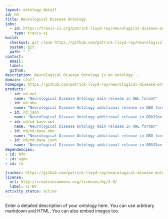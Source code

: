 ```yaml
---
layout: ontology_detail
id: nd
title: Neurological Disease Ontology
jobs:
  - id: https://travis-ci.org/patrick-lloyd-ray/neurological-disease-ontology
    type: travis-ci
build:
  checkout: git clone https://github.com/patrick-lloyd-ray/neurological-disease-ontology.git
  system: git
  path: "."
contact:
  email: 
  label: 
  github: 
description: Neurological Disease Ontology is an ontology...
domain: stuff
homepage: https://github.com/patrick-lloyd-ray/neurological-disease-ontology
products:
  - id: nd.owl
    name: "Neurological Disease Ontology main release in OWL format"
  - id: nd.obo
    name: "Neurological Disease Ontology additional release in OBO format"
  - id: nd.json
    name: "Neurological Disease Ontology additional release in OBOJSon format"
  - id: nd/nd-base.owl
    name: "Neurological Disease Ontology main release in OWL format"
  - id: nd/nd-base.obo
    name: "Neurological Disease Ontology additional release in OBO format"
  - id: nd/nd-base.json
    name: "Neurological Disease Ontology additional release in OBOJSon format"
dependencies:
- id: bfo
- id: ogms
- id: ro

tracker: https://github.com/patrick-lloyd-ray/neurological-disease-ontology/issues
license:
  url: http://creativecommons.org/licenses/by/3.0/
  label: CC-BY
activity_status: active
---
```


Enter a detailed description of your ontology here. You can use arbitrary markdown and HTML.
You can also embed images too.

